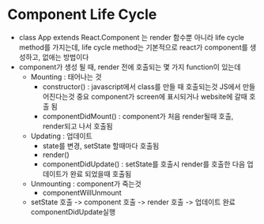# Component Life Cycle

* class App extends React.Component 는 render 함수뿐 아니라 life cycle method를 가지는데, life cycle method는 기본적으로 react가 component를 생성하고, 없애는 방법이다
* component가 생성 될 때, render 전에 호출되는 몇 가지 function이 있는데 
    * Mounting : 태어나는 것
        * constructor() : javascript에서 class를 만들 때 호출되는것 JS에서 만들어진다는것 중요
        component가 screen에 표시되거나 website에 갈때 호출 됨
        * componentDidMount() : component가 처음 render될때 호출, render되고 나서 호출됨
    * Updating : 업데이트
        * state를 변경, setState 할때마다 호출됨
        * render()
        * componentDidUpdate() : setState를 호출시 render를 호출한 다음 업데이트가 완료 되었을때 호출됨
    * Unmounting : component가 죽는것
        * componentWillUnmount 
    * setState 호출 -> component 호출 -> render 호출 -> 업데이트 완료 componentDidUpdate실행